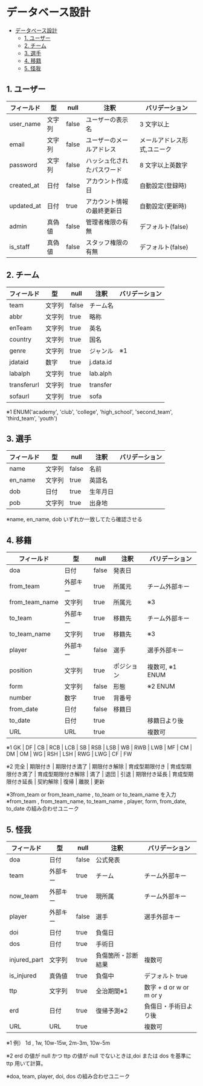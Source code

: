# データベース設計

- [データベース設計](#データベース設計)
  - [1. ユーザー](#1-ユーザー)
  - [2. チーム](#2-チーム)
  - [3. 選手](#3-選手)
  - [4. 移籍](#4-移籍)
  - [5. 怪我](#5-怪我)

## 1. ユーザー

| フィールド | 型     | null  | 注釈                       | バリデーション              |
| ---------- | ------ | ----- | -------------------------- | --------------------------- |
| user_name  | 文字列 | false | ユーザーの表示名           | 3 文字以上                  |
| email      | 文字列 | false | ユーザーのメールアドレス   | メールアドレス形式,ユニーク |
| password   | 文字列 | false | ハッシュ化されたパスワード | 8 文字以上英数字            |
| created_at | 日付   | false | アカウント作成日           | 自動設定(登録時)            |
| updated_at | 日付   | true  | アカウント情報の最終更新日 | 自動設定(更新時)            |
| admin      | 真偽値 | false | 管理者権限の有無           | デフォルト(false)           |
| is_staff   | 真偽値 | false | スタッフ権限の有無         | デフォルト(false)           |

## 2. チーム

| フィールド  | 型     | null  | 注釈      | バリデーション |
| ----------- | ------ | ----- | --------- | -------------- |
| team        | 文字列 | false | チーム名  |                |
| abbr        | 文字列 | true  | 略称      |                |
| enTeam      | 文字列 | true  | 英名      |                |
| country     | 文字列 | true  | 国名      |                |
| genre       | 文字列 | true  | ジャンル  | ※1             |
| jdataid     | 数字   | true  | j.data.id |                |
| labalph     | 文字列 | true  | lab.alph  |                |
| transferurl | 文字列 | true  | transfer  |                |
| sofaurl     | 文字列 | true  | sofa      |                |

※1 ENUM('academy', 'club', 'college', 'high_school', 'second_team', 'third_team', 'youth')

## 3. 選手

| フィールド | 型     | null  | 注釈     | バリデーション |
| ---------- | ------ | ----- | -------- | -------------- |
| name       | 文字列 | false | 名前     |                |
| en_name    | 文字列 | true  | 英語名   |                |
| dob        | 日付   | true  | 生年月日 |                |
| pob        | 文字列 | true  | 出身地   |                |

※name, en_name, dob いずれか一致してたら確認させる

## 4. 移籍

| フィールド     | 型       | null  | 注釈       | バリデーション  |
| -------------- | -------- | ----- | ---------- | --------------- |
| doa            | 日付     | false | 発表日     |                 |
| from_team      | 外部キー | true  | 所属元     | チーム外部キー  |
| from_team_name | 文字列   | true  | 所属元     | ※3              |
| to_team        | 外部キー | true  | 移籍先     | チーム外部キー  |
| to_team_name   | 文字列   | true  | 移籍先     | ※3              |
| player         | 外部キー | false | 選手       | 選手外部キー    |
| position       | 文字列   | true  | ポジション | 複数可, ※1 ENUM |
| form           | 文字列   | false | 形態       | ※2 ENUM         |
| number         | 数字     | true  | 背番号     |                 |
| from_date      | 日付     | false | 移籍日     |                 |
| to_date        | 日付     | true  |            | 移籍日より後    |
| URL            | URL      | true  |            | 複数可          |

※1 GK | DF | CB | RCB | LCB | SB | RSB | LSB | WB | RWB | LWB | MF | CM | DM | OM | WG | RSH | LSH | RWG | LWG | CF | FW

※2 完全 | 期限付き | 期限付き満了 | 期限付き解除 | 育成型期限付き | 育成型期限付き満了 | 育成型期限付き解除 | 満了 | 退団 | 引退 | 期限付き延長 | 育成型期限付き延長 | 契約解除 | 復帰 | 離脱 | 更新

※3from_team or from_team_name , to_team or to_team_name を入力
※from_team , from_team_name, to_team_name , player, form, from_date, to_date の組み合わせユニーク

## 5. 怪我

| フィールド   | 型       | null  | 注釈               | バリデーション          |
| ------------ | -------- | ----- | ------------------ | ----------------------- |
| doa          | 日付     | false | 公式発表           |                         |
| team         | 外部キー | true  | チーム             | チーム外部キー          |
| now_team     | 外部キー | true  | 現所属             | チーム外部キー          |
| player       | 外部キー | false | 選手               | 選手外部キー            |
| doi          | 日付     | true  | 負傷日             |                         |
| dos          | 日付     | true  | 手術日             |                         |
| injured_part | 文字列   | true  | 負傷箇所・診断結果 | 複数可                  |
| is_injured   | 真偽値   | true  | 負傷中             | デフォルト true         |
| ttp          | 文字列   | true  | 全治期間※1         | 数字 + d or w or m or y |
| erd          | 日付     | true  | 復帰予測※2         | 負傷日・手術日より後    |
| URL          | URL      | true  |                    | 複数可                  |

※1 例） 1d , 1w, 10w-15w, 2m-3m, 10w-5m

※2 erd の値が null かつ ttp の値が null でないときは,doi または dos を基準に ttp 用いて計算。

※doa, team, player, doi, dos の組み合わせユニーク

```

```
